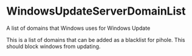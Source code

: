 # WindowsUpdateServerDomainList
A list of domains that Windows uses for Windows Update


This is a list of domains that can be added as a blacklist for pihole.  This should block windows from updating.
